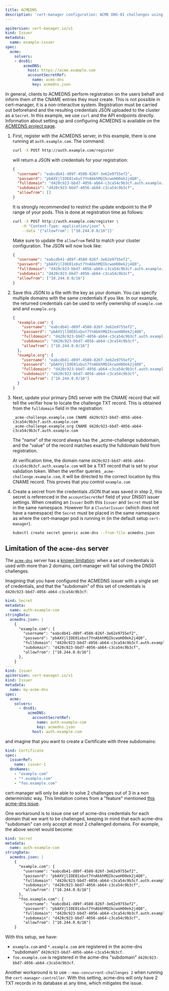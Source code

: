 ```yaml
---
title: ACMEDNS
description: 'cert-manager configuration: ACME DNS-01 challenges using ACMEDNS'
---
```


```yaml
apiVersion: cert-manager.io/v1
kind: Issuer
metadata:
  name: example-issuer
spec:
  acme:
    solvers:
    - dns01:
        acmeDNS:
          host: https://acme.example.com
          accountSecretRef:
            name: acme-dns
            key: acmedns.json
```

In general, clients to ACMEDNS perform registration on the users behalf and
inform them of the CNAME entries they must create. This is not possible in
cert-manager, it is a non-interactive system. Registration must be carried out
beforehand and the resulting credentials JSON uploaded to the cluster as a
`Secret`. In this example, we use `curl` and the API endpoints directly.
Information about setting up and configuring ACMEDNS is available on the
[ACMEDNS project page](https://github.com/joohoi/acme-dns).

1. First, register with the ACMEDNS server, in this example, there is one
   running at `auth.example.com`. The command:

    ```sh
    curl -X POST http://auth.example.com/register
    ```

    will return a JSON with credentials for your registration:

    ```json
    {
      "username": "eabcdb41-d89f-4580-826f-3e62e9755ef2",
      "password": "pbAXVjlIOE01xbut7YnAbkhMQIkcwoHO0ek2j4Q0",
      "fulldomain": "d420c923-bbd7-4056-ab64-c3ca54c9b3cf.auth.example.com",
      "subdomain": "d420c923-bbd7-4056-ab64-c3ca54c9b3cf",
      "allowfrom": []
    }
    ```

    It is strongly recommended to restrict the update endpoint to the IP
    range of your pods. This is done at registration time as follows:

    ```sh
    curl -X POST http://auth.example.com/register \
        -H "Content-Type: application/json" \
        --data '{"allowfrom": ["10.244.0.0/16"]}'
    ```

    Make sure to update the `allowfrom` field to match your cluster
    configuration. The JSON will now look like:

    ```json
    {
      "username": "eabcdb41-d89f-4580-826f-3e62e9755ef2",
      "password": "pbAXVjlIOE01xbut7YnAbkhMQIkcwoHO0ek2j4Q0",
      "fulldomain": "d420c923-bbd7-4056-ab64-c3ca54c9b3cf.auth.example.com",
      "subdomain": "d420c923-bbd7-4056-ab64-c3ca54c9b3cf",
      "allowfrom": ["10.244.0.0/16"]
    }
    ```

2. Save this JSON to a file with the key as your domain. You can specify
   multiple domains with the same credentials if you like. In our example,
   the returned credentials can be used to verify ownership of
   `example.com` and and `example.org`.

    ```json
    {
      "example.com": {
        "username": "eabcdb41-d89f-4580-826f-3e62e9755ef2",
        "password": "pbAXVjlIOE01xbut7YnAbkhMQIkcwoHO0ek2j4Q0",
        "fulldomain": "d420c923-bbd7-4056-ab64-c3ca54c9b3cf.auth.example.com",
        "subdomain": "d420c923-bbd7-4056-ab64-c3ca54c9b3cf",
        "allowfrom": ["10.244.0.0/16"]
      },
      "example.org": {
        "username": "eabcdb41-d89f-4580-826f-3e62e9755ef2",
        "password": "pbAXVjlIOE01xbut7YnAbkhMQIkcwoHO0ek2j4Q0",
        "fulldomain": "d420c923-bbd7-4056-ab64-c3ca54c9b3cf.auth.example.com",
        "subdomain": "d420c923-bbd7-4056-ab64-c3ca54c9b3cf",
        "allowfrom": ["10.244.0.0/16"]
      }
    }
    ```

3. Next, update your primary DNS server with the CNAME record that will tell the
   verifier how to locate the challenge TXT record. This is obtained from the
   `fulldomain` field in the registration:

    ```
    _acme-challenge.example.com CNAME d420c923-bbd7-4056-ab64-c3ca54c9b3cf.auth.example.com
    _acme-challenge.example.org CNAME d420c923-bbd7-4056-ab64-c3ca54c9b3cf.auth.example.com
    ```

    The "name" of the record always has the _acme-challenge subdomain, and
    the "value" of the record matches exactly the fulldomain field from
    registration.

    At verification time, the domain name `d420c923-bbd7-4056-ab64-c3ca54c9b3cf.auth.example.com` will be a TXT
    record that is set to your validation token. When the verifier queries `_acme-challenge.example.com`, it will
    be directed to the correct location by this CNAME record. This proves that you control `example.com`

4. Create a secret from the credentials JSON that was saved in step 2, this
   secret is referenced in the `accountSecretRef` field of your DNS01
   issuer settings. When creating an `Issuer` both this `Issuer` and
   `Secret` must be in the same namespace. However for a `ClusterIssuer`
   (which does not have a namespace) the `Secret` must be placed in the
   same namespace as where the cert-manager pod is running in (in the
   default setup `cert-manager`).

   ```sh
   kubectl create secret generic acme-dns --from-file acmedns.json
   ```

## Limitation of the `acme-dns` server

The [`acme-dns`](https://github.com/joohoi/acme-dns) server has a [known
limitation](https://github.com/cert-manager/cert-manager/issues/3610#issuecomment-849792721):
when a set of credentials is used with more than 2 domains, cert-manager
will fail solving the DNS01 challenges.

Imagining that you have configured the ACMEDNS issuer with a single set of
credentials, and that the "subdomain" of this set of credentials is
`d420c923-bbd7-4056-ab64-c3ca54c9b3cf`:

```yaml
kind: Secret
metadata:
  name: auth-example-com
stringData:
  acmedns.json: |
    {
      "example.com": {
        "username": "eabcdb41-d89f-4580-826f-3e62e9755ef2",
        "password": "pbAXVjlIOE01xbut7YnAbkhMQIkcwoHO0ek2j4Q0",
        "fulldomain": "d420c923-bbd7-4056-ab64-c3ca54c9b3cf.auth.example.com",
        "subdomain": "d420c923-bbd7-4056-ab64-c3ca54c9b3cf",
        "allowfrom": ["10.244.0.0/16"]
      },
    }
---
kind: Issuer
apiVersion: cert-manager.io/v1
kind: Issuer
metadata:
  name: my-acme-dns
spec:
  acme:
    solvers:
      - dns01:
          acmeDNS:
            accountSecretRef:
              name: auth-example-com
              key: acmedns.json
            host: auth.example.com
```

and imagine that you want to create a Certificate with three subdomains:

```yaml
kind: Certificate
spec:
  issuerRef:
    name: issuer-1
  dnsNames:
    - "example.com"
    - "*.example.com"
    - "foo.example.com"
```

cert-manager will only be able to solve 2 challenges out of 3 in a non
deterministic way. This limitation comes from a "feature" mentioned [this
acme-dns issue](https://github.com/joohoi/acme-dns/issues/76).

One workaround is to issue one set of acme-dns credentials for each
domain that we want to be challenged, keeping in mind that each acme-dns
"subdomain" can only accept at most 2 challenged domains. For example, the
above secret would become:

```yaml
kind: Secret
metadata:
  name: auth-example-com
stringData:
  acmedns.json: |
    {
      "example.com": {
        "username": "eabcdb41-d89f-4580-826f-3e62e9755ef2",
        "password": "pbAXVjlIOE01xbut7YnAbkhMQIkcwoHO0ek2j4Q0",
        "fulldomain": "d420c923-bbd7-4056-ab64-c3ca54c9b3cf.auth.example.com",
        "subdomain": "d420c923-bbd7-4056-ab64-c3ca54c9b3cf",
        "allowfrom": ["10.244.0.0/16"]
      },
      "foo.example.com": {
        "username": "eabcdb41-d89f-4580-826f-3e62e9755ef2",
        "password": "pbAXVjlIOE01xbut7YnAbkhMQIkcwoHO0ek2j4Q0",
        "fulldomain": "d420c923-bbd7-4056-ab64-c3ca54c9b3cf.auth.example.com",
        "subdomain": "d420c923-bbd7-4056-ab64-c3ca54c9b3cf",
        "allowfrom": ["10.244.0.0/16"]
    }
```

With this setup, we have:

- `example.com` and `*.example.com` are registered in the acme-dns
  "subdomain" `d420c923-bbd7-4056-ab64-c3ca54c9b3cf`.
- `foo.example.com` is registered in the acme-dns "subdomain"
  `d420c923-bbd7-4056-ab64-c3ca54c9b3cf`.

Another workaround is to use `--max-concurrent-challenges 2` when running
the `cert-manager-controller`. With this setting, acme-dns will only have 2
TXT records in its database at any time, which mitigates the issue.